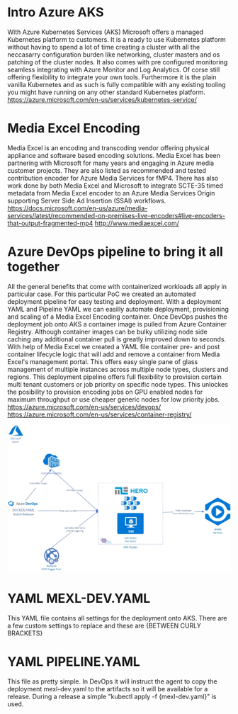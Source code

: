 # Intro Azure AKS
With Azure Kubernetes Services (AKS) Microsoft offers a managed Kubernetes platform to customers. It is a ready to use Kubernetes platform without having to spend a lot of time creating a cluster with all the neccasarry configuration burden like networking, cluster masters and os patching of the cluster nodes. It also comes with pre configured monitoring seamless integrating with Azure Monitor and Log Analytics. Of corse still offering flexibility to integrate your own tools. Furthermore it is the plain vanilla Kubernetes and as such is fully compatible with any existing tooling you might have running on any other standard Kubernetes platform.
https://azure.microsoft.com/en-us/services/kubernetes-service/

# Media Excel Encoding
Media Excel is an encoding and transcoding vendor offering physical appliance and software based encoding solutions. Media Excel has been partnering with Microsoft for many years and engaging in Azure media customer projects. They are also listed as recommended and tested contribution encoder for Azure Media Services for fMP4. There has also work done by both Media Excel and Microsoft to integrate SCTE-35 timed metadata from Media Excel encoder to an Azure Media Services Origin supporting Server Side Ad Insertion (SSAI) workflows. 
https://docs.microsoft.com/en-us/azure/media-services/latest/recommended-on-premises-live-encoders#live-encoders-that-output-fragmented-mp4
http://www.mediaexcel.com/

# Azure DevOps pipeline to bring it all together
All the general benefits that come with containerized workloads all apply in particular case. For this particular PoC we created an automated deployment pipeline for easy testing and deployment. With a deployment YAML and Pipeline YAML we can easilly automate deployment, provisioning and scaling of a Media Excel Encoding container. Once DevOps pushes the deployment job onto AKS a container image is pulled from Azure Container Registry. Although container images can be bulky utilizing node side caching any additional container pull is greatly improved down to seconds. With help of Media Excel we created a YAML file container pre- and post container lifecycle logic that will add and remove a container from Media Excel's management portal. This offers easy single pane of glass management of multiple instances across multiple node types, clusters and regions.
This deployment pipeline offers full flexibility to provision certain multi tenant customers or job priority on specific node types. This unlockes the posibility to provision encoding jobs on GPU enabled nodes for maximum throughput or use cheaper generic nodes for low priority jobs.
https://azure.microsoft.com/en-us/services/devops/
https://azure.microsoft.com/en-us/services/container-registry/

![Flow](/design-scte-35.jpg)

# YAML MEXL-DEV.YAML
This YAML file contains all settings for the deployment onto AKS. There are a few custom settings to replace and these are {BETWEEN CURLY BRACKETS}

# YAML PIPELINE.YAML
This file as pretty simple. In DevOps it will instruct the agent to copy the deployment mexl-dev.yaml to the artifacts so it will be available for a release. 
During a release a simple "kubectl apply -f {mexl-dev.yaml}" is used. 
